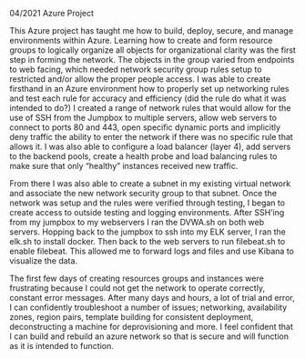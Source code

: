04/2021
Azure Project 


This Azure project has taught me how to build, deploy, secure, and manage environments within Azure. Learning how to create and form resource groups to logically organize all objects for organizational clarity was the first step in forming the network. The objects in the group varied from endpoints to web facing, which needed network security group rules setup to restricted and/or allow the proper people access. I was able to create firsthand in an Azure environment how to properly set up networking rules and test each rule for accuracy and efficiency (did the rule do what it was intended to do?) I created a range of network rules that would allow for the use of SSH from the Jumpbox to multiple servers, allow web servers to connect to ports 80 and 443, open specific dynamic ports and implicitly deny traffic the ability to enter the network if there was no specific rule that allows it. I was also able to configure a load balancer (layer 4), add servers to the backend pools, create a health probe and load balancing rules to make sure that only “healthy” instances received new traffic.

From there I was also able to create a subnet in my existing virtual network and associate the new network security group to that subnet. Once the network was setup and the rules were verified through testing, I began to create access to outside testing and logging environments. After SSH’ing from my jumpbox to my webservers I ran the DVWA.sh on both web servers. Hopping back to the jumpbox to ssh into my ELK server, I ran the elk.sh to install docker. Then back to the web servers to run filebeat.sh to enable filebeat. This allowed me to forward logs and files and use Kibana to visualize the data.

The first few days of creating resources groups and instances were frustrating because I could not get the network to operate correctly, constant error messages. After many days and hours, a lot of trial and error, I can confidently troubleshoot a number of issues; networking, availability zones, region pairs, template building for consistent deployment, deconstructing a machine for deprovisioning and more. I feel confident that I can build and rebuild an azure network so that is secure and will function as it is intended to function.
